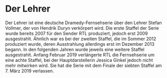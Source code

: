 # Der Lehrer
Der Lehrer ist eine deutsche Dramedy-Fernsehserie über den Lehrer Stefan Vollmer, der von Hendrik Duryn verkörpert wird. Die erste Staffel der Serie wurde bereits 2007 für den Sender RTL produziert, jedoch erst 2009 ausgestrahlt. Ähnlich war es bei der zweiten Staffel, die im Sommer 2012 produziert wurde, deren Ausstrahlung allerdings erst im Dezember 2013 begann. In den folgenden Jahren wurde jeweils eine weitere Staffel ausgestrahlt.
Anfang Februar 2019 verlängerte RTL die Fernsehserie um eine achte Staffel, bei der Hauptdarstellerin Jessica Ginkel jedoch nicht mehr mitwirken wird. Sie hat die Serie mit dem Finale der siebten Staffel am 7. März 2019 verlassen.
